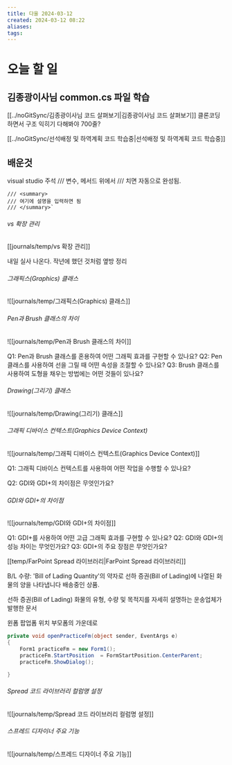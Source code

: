 ```yaml
---
title: 다울 2024-03-12
created: 2024-03-12 08:22
aliases: 
tags:
---
```

# 오늘 할 일
## 김종광이사님 common.cs 파일 학습
[[../noGitSync/김종광이사님 코드 살펴보기|김종광이사님 코드 살펴보기]]
클론코딩 하면서 구조 익히기
다해봐야 700줄?

[[../noGitSync/선석배정 및 하역계획 코드 학습중|선석배정 및 하역계획 코드 학습중]]
## 배운것
visual studio 주석
/// 변수, 메서드 위에서 /// 치면 자동으로 완성됨.
```
/// <summary>
/// 여기에 설명을 입력하면 됨
/// </summary>`
```

###### vs 확장 관리
[[journals/temp/vs 확장 관리]]


내일 실사 나온다.
작년에 했던 것처럼 옆방 정리

###### 그래픽스(Graphics) 클래스
![[journals/temp/그래픽스(Graphics) 클래스]]



###### Pen과 Brush 클래스의 차이
![[journals/temp/Pen과 Brush 클래스의 차이]]


Q1: Pen과 Brush 클래스를 혼용하여 어떤 그래픽 효과를 구현할 수 있나요?
Q2: Pen 클래스를 사용하여 선을 그릴 때 어떤 속성을 조절할 수 있나요?
Q3: Brush 클래스를 사용하여 도형을 채우는 방법에는 어떤 것들이 있나요?

###### Drawing(그리기) 클래스
![[journals/temp/Drawing(그리기) 클래스]]


###### 그래픽 디바이스 컨텍스트(Graphics Device Context)
![[journals/temp/그래픽 디바이스 컨텍스트(Graphics Device Context)]]


Q1: 그래픽 디바이스 컨텍스트를 사용하여 어떤 작업을 수행할 수 있나요?


Q2: GDI와 GDI+의 차이점은 무엇인가요?
###### GDI와 GDI+의 차이점
![[journals/temp/GDI와 GDI+의 차이점]]


Q1: GDI+를 사용하여 어떤 고급 그래픽 효과를 구현할 수 있나요?
Q2: GDI와 GDI+의 성능 차이는 무엇인가요?
Q3: GDI+의 주요 장점은 무엇인가요?



[[temp/FarPoint Spread 라이브러리|FarPoint Spread 라이브러리]]


B/L 수량: 
'Bill of Lading Quantity'의 약자로 선하 증권(Bill of Lading)에 나열된 화물의 양을 나타냅니다
배송중인 상품.

선하 증권(Bill of Lading)
화물의 유형, 수량 및 목적지를 자세히 설명하는 운송업체가 발행한 문서



윈폼 팝업폼 위치 부모폼의 가운데로
```cs
private void openPracticeFm(object sender, EventArgs e)
{
    Form1 practiceFm = new Form1();
    practiceFm.StartPosition  = FormStartPosition.CenterParent;
    practiceFm.ShowDialog();

}
```

###### Spread 코드 라이브러리 컬럼명 설정
![[journals/temp/Spread 코드 라이브러리 컬럼명 설정]]




###### 스프레드 디자이너 주요 기능
![[journals/temp/스프레드 디자이너 주요 기능]]


